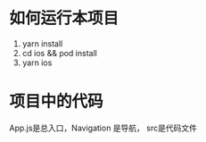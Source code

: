 # 如何运行本项目

1. yarn install 
2. cd ios && pod install
3. yarn ios 

# 项目中的代码
App.js是总入口，Navigation 是导航， src是代码文件